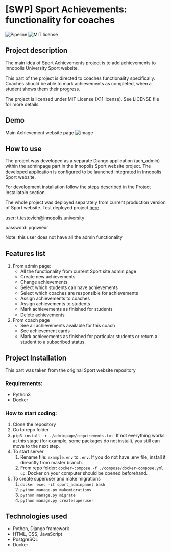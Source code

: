 # [SWP] Sport Achievements: functionality for coaches

![Pipeline](https://gitlab.pg.innopolis.university/sport-achievements-coaches/SWP_sport_back/badges/master/pipeline.svg) ![MIT license](https://img.shields.io/badge/license-MIT-orange)

## Project description
The main idea of Sport Achievements project is to add achievements to Innopolis University Sport website. 

This part of the project is directed to coaches functionality specifically. Coaches should be able to mark achievements as completed, when a student shows them their progress.

The project is licensed under MIT License (X11 license). See LICENSE file for more details.



## Demo
Main Achievement website page
![image]("mainpage.png")

## How to use
The project was developed as a separate Django application (ach_admin) within the adminpage part in the Innopolis Sport website project. The developed application is configured to be launched integrated in Innopolis Sport website.

For development installation follow the steps described in the Project Installatoin section.

The whole project was deployed separately from current production version of Sport website. 
Test deployed project [here](http://89.223.121.66/admin/login/?next=/admin/). 

user: t.testovich@innopolis.university

password: pqowieur

Note: this user does not have all the admin functionality

## Features list
1. From admin page:
    * All the functionality from current Sport site admin page
    * Create new achievements
    * Change achievements
    * Select which students can have achievements
    * Select which coaches are responsible for achievements
    * Assign achievements to coaches
    * Assign achievements to students
    * Mark achievements as finished for students
    * Delete achievements
2. From coach page
    * See all achievements available for this coach
    * See achievement cards
    * Mark achievements as finished for particular students or return a student to a subscribed status.

## Project Installation
This part was taken from the original Sport website repository

### Requirements:
* Python3
* Docker

### How to start coding:
1. Clone the repository
2. Go to repo folder
3. `pip3 install -r ./adminpage/requirements.txt`. If not everything works at this stage (for example, some packages do not install), you still can move to the next step.
4. To start server 
    1. Rename file: `example.env` to `.env`. If you do not have .env file, install it direactly from master branch.
    2. From repo folder: `docker-compose -f ./compose/docker-compose.yml up`. Docker on your computer should be opened beforehand.
5. To create superuser and make migrations
    1. `docker exec -it sport_adminpanel bash`
    2. `python manage.py makemigrations`
    3. `python manage.py migrate`
    4. `python manage.py createsuperuser`


##  Technologies used
* Python, Django framework
* HTML, CSS, JavaScript
* PostgreSQL
* Docker

